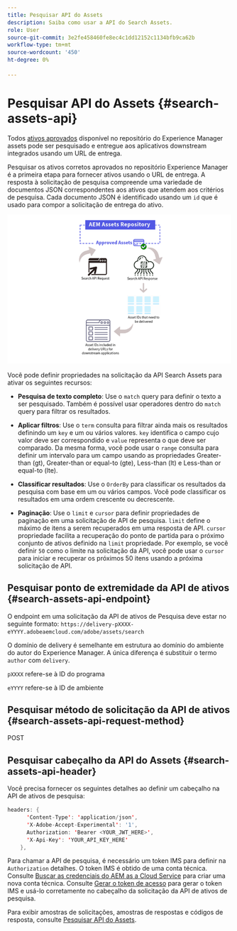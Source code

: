 ```yaml
---
title: Pesquisar API do Assets
description: Saiba como usar a API do Search Assets.
role: User
source-git-commit: 3e2fe458460fe8ec4c1dd12152c1134bfb9ca62b
workflow-type: tm+mt
source-wordcount: '450'
ht-degree: 0%

---
```


# Pesquisar API do Assets {#search-assets-api}

Todos [ativos aprovados](approve-assets.md) disponível no repositório do Experience Manager assets pode ser pesquisado e entregue aos aplicativos downstream integrados usando um URL de entrega.

Pesquisar os ativos corretos aprovados no repositório Experience Manager é a primeira etapa para fornecer ativos usando o URL de entrega. A resposta à solicitação de pesquisa compreende uma variedade de documentos JSON correspondentes aos ativos que atendem aos critérios de pesquisa. Cada documento JSON é identificado usando um `id` que é usado para compor a solicitação de entrega do ativo.

![Visão geral do protocolo de upload binário direto](assets/search-assets-api-overview.png)

Você pode definir propriedades na solicitação da API Search Assets para ativar os seguintes recursos:

* **Pesquisa de texto completo**: Use o `match` query para definir o texto a ser pesquisado.  Também é possível usar operadores dentro do `match` query para filtrar os resultados.

* **Aplicar filtros**: Use o `term` consulta para filtrar ainda mais os resultados definindo um `key` e um ou vários valores. `key` identifica o campo cujo valor deve ser correspondido e `value` representa o que deve ser comparado. Da mesma forma, você pode usar o `range` consulta para definir um intervalo para um campo usando as propriedades Greater-than (gt), Greater-than or equal-to (gte), Less-than (lt) e Less-than or equal-to (lte).

* **Classificar resultados**: Use o `OrderBy` para classificar os resultados da pesquisa com base em um ou vários campos. Você pode classificar os resultados em uma ordem crescente ou decrescente.

* **Paginação**: Use o `limit` e `cursor` para definir propriedades de paginação em uma solicitação de API de pesquisa. `limit` define o máximo de itens a serem recuperados em uma resposta de API. `cursor` propriedade facilita a recuperação do ponto de partida para o próximo conjunto de ativos definido na `limit` propriedade. Por exemplo, se você definir `50` como o limite na solicitação da API, você pode usar o `cursor` para iniciar e recuperar os próximos 50 itens usando a próxima solicitação de API.

## Pesquisar ponto de extremidade da API de ativos {#search-assets-api-endpoint}

O endpoint em uma solicitação da API de ativos de Pesquisa deve estar no seguinte formato:
`https://delivery-pXXXX-eYYYY.adobeaemcloud.com/adobe/assets/search`

O domínio de delivery é semelhante em estrutura ao domínio do ambiente do autor do Experience Manager. A única diferença é substituir o termo `author` com `delivery`.

`pXXXX` refere-se à ID do programa

`eYYYY` refere-se à ID de ambiente

## Pesquisar método de solicitação da API de ativos {#search-assets-api-request-method}

POST

## Pesquisar cabeçalho da API do Assets {#search-assets-api-header}

Você precisa fornecer os seguintes detalhes ao definir um cabeçalho na API de ativos de pesquisa:

```java
headers: {
      'Content-Type': 'application/json',
      'X-Adobe-Accept-Experimental': '1',
      Authorization: 'Bearer <YOUR_JWT_HERE>',
      'X-Api-Key': 'YOUR_API_KEY_HERE'
    },
```

Para chamar a API de pesquisa, é necessário um token IMS para definir na `Authorization` detalhes. O token IMS é obtido de uma conta técnica. Consulte [Buscar as credenciais do AEM as a Cloud Service](https://experienceleague.adobe.com/docs/experience-manager-cloud-service/content/implementing/developing/generating-access-tokens-for-server-side-apis.html?lang=en#fetch-the-aem-as-a-cloud-service-credentials) para criar uma nova conta técnica. Consulte [Gerar o token de acesso](https://experienceleague.adobe.com/docs/experience-manager-cloud-service/content/implementing/developing/generating-access-tokens-for-server-side-apis.html?lang=en#generating-the-access-token) para gerar o token IMS e usá-lo corretamente no cabeçalho da solicitação da API de ativos de pesquisa.

Para exibir amostras de solicitações, amostras de respostas e códigos de resposta, consulte [Pesquisar API do Assets](https://adobe-aem-assets-delivery-experimental.redoc.ly/#operation/search).
